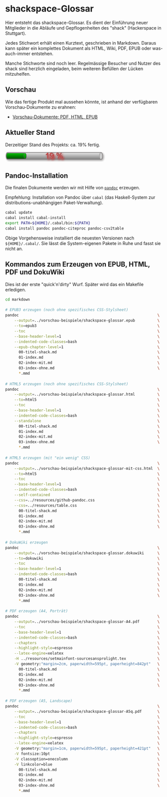 # shackspace-Glossar

Hier entsteht das shackspace-Glossar.
Es dient der Einführung neuer Mitglieder in die Abläufe und Gepflogenheiten des "shack" (Hackerspace in Stuttgart).

Jedes Stichwort erhält einen Kurztext, geschrieben in Markdown.
Daraus kann später ein komplettes Dokument als HTML, Wiki, PDF, EPUB oder was-auch-immer entstehen.

Manche Stichworte sind noch leer.
Regelmässige Besucher und Nutzer des shack sind herzlich eingeladen, beim weiteren Befüllen der Lücken mitzuhelfen.

## Vorschau

Wie das fertige Produkt mal aussehen könnte, ist anhand der verfügbaren Vorschau-Dokumente zu erahnen:

* [Vorschau-Dokumente: PDF, HTML, EPUB](https://github.com/shackspace/shackspace-glossar/tree/master/vorschau-beispiele)


## Aktueller Stand

Derzeitiger Stand des Projekts: ca. 19% fertig.

![*Das shackspace-Glossar ist zu ca. 19% fertig.*](images/glossary-progress-big.png "*Das shackspace-Glossar ist zu ca. 19% fertig.*")

## Pandoc-Installation

Die finalen Dokumente werden wir mit Hilfe von [`pandoc`](http://pandoc/org/) erzeugen.

Empfehlung: Installation von Pandoc über `cabal` (das Haskell-System zur distributions-unabhängigen Paket-Verwaltung).

```.bash
cabal update
cabal install cabal-install
export PATH=${HOME}/.cabal/bin:${PATH}
cabal install pandoc pandoc-citeproc pandoc-csv2table
```

Obige Vorgehensweise installiert die neuesten Versionen nach `${HOME}/.cabal/`.
Sie lässt die System-eigenen Pakete in Ruhe und fasst sie nicht an.

## Kommandos zum Erzeugen von EPUB, HTML, PDF und DokuWiki

Dies ist der erste "quick'n'dirty" Wurf. Später wird das ein Makefile erledigen.

```.bash
cd markdown

# EPUB3 erzeugen (noch ohne spezifisches CSS-Stylsheet) 
pandoc                                                              \
    --output=../vorschau-beispiele/shackspace-glossar.epub          \
    --to=epub3                                                      \
    --toc                                                           \
    --base-header-level=1                                           \
    --indented-code-classes=bash                                    \
    --epub-chapter-level=1                                          \
      00-titel-shack.md                                             \
      01-index.md                                                   \
      02-index-mit.md                                               \
      03-index-ohne.md                                              \
      *.mmd

# HTML5 erzeugen (noch ohne spezifisches CSS-Stylsheet) 
pandoc                                                              \
    --output=../vorschau-beispiele/shackspace-glossar.html          \
    --to=html5                                                      \
    --toc                                                           \
    --base-header-level=1                                           \
    --indented-code-classes=bash                                    \
    --standalone                                                    \
      00-titel-shack.md                                             \
      01-index.md                                                   \
      02-index-mit.md                                               \
      03-index-ohne.md                                              \
      *.mmd

# HTML5 erzeugen (mit "ein wenig" CSS) 
pandoc                                                              \
    --output=../vorschau-beispiele/shackspace-glossar-mit-css.html  \
    --to=html5                                                      \
    --toc                                                           \
    --base-header-level=1                                           \
    --indented-code-classes=bash                                    \
    --self-contained                                                \
    --css=../resources/github-pandoc.css                            \
    --css=../resources/table.css                                    \
      00-titel-shack.md                                             \
      01-index.md                                                   \
      02-index-mit.md                                               \
      03-index-ohne.md                                              \
      *.mmd

# DokuWiki erzeugen
pandoc                                                              \
    --output=../vorschau-beispiele/shackspace-glossar.dokuwiki      \
    --to=dokuwiki                                                   \
    --toc                                                           \
    --base-header-level=1                                           \
    --indented-code-classes=bash                                    \
      00-titel-shack.md                                             \
      01-index.md                                                   \
      02-index-mit.md                                               \
      03-index-ohne.md                                              \
      *.mmd

# PDF erzeugen (A4, Porträt)
pandoc                                                              \
    --output=../vorschau-beispiele/shackspace-glossar-A4.pdf        \
    --toc                                                           \
    --base-header-level=1                                           \
    --indented-code-classes=bash                                    \
    --chapters                                                      \
    --highlight-style=espresso                                      \
    --latex-engine=xelatex                                          \
    -H ../resources/setmainfont-sourcesansprolight.tex              \
    -V geometry:"margin=2cm, paperwidth=595pt, paperheight=842pt"   \
      00-titel-shack.md                                             \
      01-index.md                                                   \
      02-index-mit.md                                               \
      03-index-ohne.md                                              \
      *.mmd

# PDF erzeugen (A5, Landscape)
pandoc                                                              \
    --output=../vorschau-beispiele/shackspace-glossar-A5q.pdf       \
    --toc                                                           \
    --base-header-level=1                                           \
    --indented-code-classes=bash                                    \
    --chapters                                                      \
    --highlight-style=espresso                                      \
    --latex-engine=xelatex                                          \
    -V geometry:"margin=1cm, paperwidth=595pt, paperheight=421pt"   \
    -V fontsize:10pt                                                \
    -V classoption=onecolumn                                        \
    -V linkcolor=blue                                               \
      00-titel-shack.md                                             \
      01-index.md                                                   \
      02-index-mit.md                                               \
      03-index-ohne.md                                              \
      *.mmd
```

